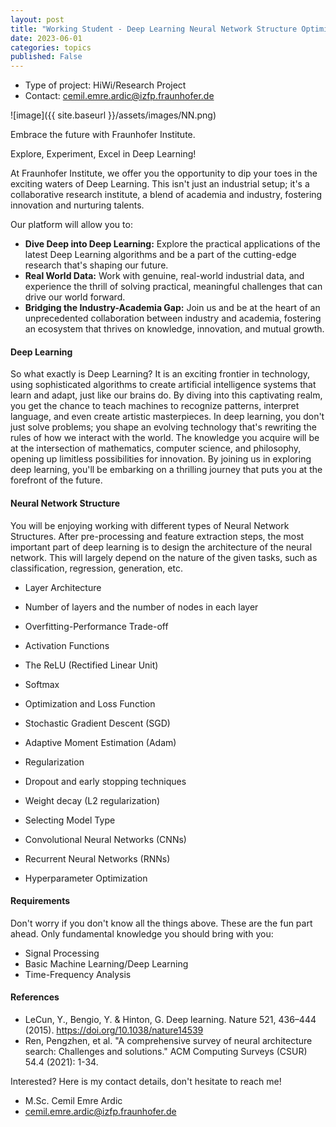 ```yaml
---
layout: post
title: "Working Student - Deep Learning Neural Network Structure Optimization"
date: 2023-06-01
categories: topics
published: False
---
```


- Type of project: HiWi/Research Project
- Contact: cemil.emre.ardic@izfp.fraunhofer.de

![image]({{ site.baseurl }}/assets/images/NN.png)

Embrace the future with Fraunhofer Institute.

Explore, Experiment, Excel in Deep Learning!

At Fraunhofer Institute, we offer you the opportunity to dip your toes in the exciting waters of Deep Learning. This isn't just an industrial setup; it's a collaborative research institute, a blend of academia and industry, fostering innovation and nurturing talents.

Our platform will allow you to:

- **Dive Deep into Deep Learning:** Explore the practical applications of the latest Deep Learning algorithms and be a part of the cutting-edge research that's shaping our future.
- **Real World Data:** Work with genuine, real-world industrial data, and experience the thrill of solving practical, meaningful challenges that can drive our world forward.
- **Bridging the Industry-Academia Gap:** Join us and be at the heart of an unprecedented collaboration between industry and academia, fostering an ecosystem that thrives on knowledge, innovation, and mutual growth.

#### Deep Learning
So what exactly is Deep Learning? It is an exciting frontier in technology, using sophisticated algorithms to create artificial intelligence systems that learn and adapt, just like our brains do. By diving into this captivating realm, you get the chance to teach machines to recognize patterns, interpret language, and even create artistic masterpieces. In deep learning, you don't just solve problems; you shape an evolving technology that's rewriting the rules of how we interact with the world. The knowledge you acquire will be at the intersection of mathematics, computer science, and philosophy, opening up limitless possibilities for innovation. By joining us in exploring deep learning, you'll be embarking on a thrilling journey that puts you at the forefront of the future.

#### Neural Network Structure
You will be enjoying working with different types of Neural Network Structures. After pre-processing and feature extraction steps, the most important part of deep learning is to design the architecture of the neural network. This will largely depend on the nature of the given tasks, such as classification, regression, generation, etc.

- Layer Architecture
 - Number of layers and the number of nodes in each layer
 - Overfitting-Performance Trade-off

- Activation Functions
 - The ReLU (Rectified Linear Unit)
 - Softmax

- Optimization and Loss Function
 - Stochastic Gradient Descent (SGD)
 - Adaptive Moment Estimation (Adam)

- Regularization
 - Dropout and early stopping techniques
 - Weight decay (L2 regularization)

- Selecting Model Type
 - Convolutional Neural Networks (CNNs)
 - Recurrent Neural Networks (RNNs)

- Hyperparameter Optimization

#### Requirements
Don't worry if you don't know all the things above. These are the fun part ahead. Only fundamental knowledge you should bring with you:
- Signal Processing
- Basic Machine Learning/Deep Learning 
- Time-Frequency Analysis

#### References
- LeCun, Y., Bengio, Y. & Hinton, G. Deep learning. Nature 521, 436–444 (2015). https://doi.org/10.1038/nature14539
- Ren, Pengzhen, et al. "A comprehensive survey of neural architecture search: Challenges and solutions." ACM Computing Surveys (CSUR) 54.4 (2021): 1-34.

Interested? Here is my contact details, don't hesitate to reach me!
- M.Sc. Cemil Emre Ardic
- cemil.emre.ardic@izfp.fraunhofer.de
